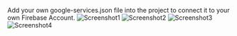 Add your own google-services.json file into the project to connect it to your own Firebase Account.
![Screenshot1](https://github.com/mutuma-brian/Emart/assets/134433303/7610cb50-7232-4b73-a09e-050546795e0a)
![Screenshot2](https://github.com/mutuma-brian/Emart/assets/134433303/124a50c6-d98a-4e1e-9626-2c0cf20237ab)
![Screenshot3](https://github.com/mutuma-brian/Emart/assets/134433303/75b1ad31-9d47-466a-b93b-f1994a977bfd)
![Screenshot4](https://github.com/mutuma-brian/Emart/assets/134433303/2b3b32c1-fb39-432c-8596-88dd09a4269f)
